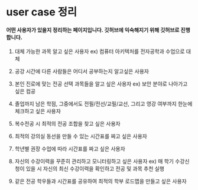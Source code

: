 # user case 정리

#### 어떤 사용자가 있을지 정리하는 페이지입니다. 깃허브에 익숙해지기 위해 깃허브로 진행합니다.





1. 대체 가능한 과목 알고 싶은 사용자 ex) 컴퓨터 아키텍처를 전자공학과 수업으로 대체
2. 공강 시간에 다른 사람들은 어디서 공부하는지 알고싶은 사용자

3. 본인 진로에 맞는 전공 선택 과목들을 알고 싶은 사용자 ex) 보안 분야로 나아가고 싶은 컴공
4. 졸업까지 남은 학점, 그중에서도 전필/전선/교필/교선, 그리고 영강 여부까지 한눈에 체크하고 싶은 사용자

5. 복수전공 시 최적의 전공 조합을 찾고 싶은 사용자
6. 최적의 강의실 동선을 만들 수 있는 시간표를 짜고 싶은 사용자
7. 학년별 권장 수업에 따라 시간표를 짜고 싶은 사용자
8. 자신의 수강이력을 꾸준히 관리하고 모니터링하고 싶은 사용자 ex) 매 학기 수강신청이 있을 시 자신의 최신 수강이력을 확인하고 전공 및 과목 추천 실행
9. 같은 전공 학우들과 시간표를 공유하여 최적의 학부 로드맵을 만들고 싶은 사용자
